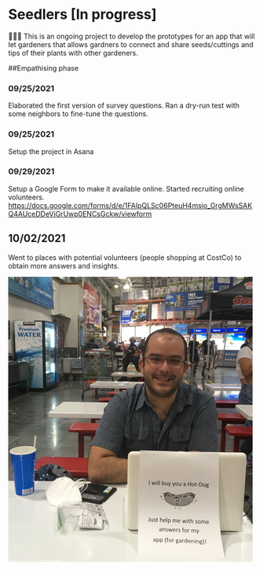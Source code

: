 # Seedlers [In progress]
🍅🥕🥔 This is an ongoing project to develop the prototypes for an app that will let gardeners that allows gardners to connect and share seeds/cuttings and tips of their plants with other gardeners. 

##Empathising phase 

### 09/25/2021
Elaborated the first version of survey questions. Ran a dry-run test with some neighbors to fine-tune the questions.

### 09/25/2021
Setup the project in Asana

### 09/29/2021 
Setup a Google Form to make it available online. Started recruiting online volunteers.
https://docs.google.com/forms/d/e/1FAIpQLSc06PteuH4msio_GrgMWsSAKQ4AUceDDeViGrUwp0ENCsGckw/viewform

## 10/02/2021
Went to places with potential volunteers (people shopping at CostCo) to obtain more answers and insights.

![Survey in CostCo](https://github.com/pradoprojects/Seedlers/blob/main/LiveSurvey.png)



